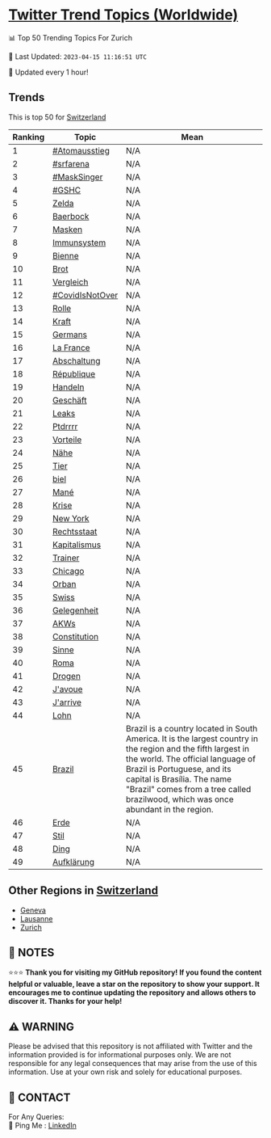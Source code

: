 [Twitter Trend Topics (Worldwide)](https://github.com/ErcinDedeoglu/Twitter-Trend-Topics)
==========


📊 Top 50 Trending Topics For Zurich

📆 Last Updated: `2023-04-15 11:16:51 UTC`

🔧 Updated every 1 hour!


## Trends

This is top 50 for [Switzerland](</Switzerland>)

| Ranking | Topic | Mean |
| ------- | ------------ | ------------ |
| 1 | [#Atomausstieg](http://twitter.com/search?q=%23Atomausstieg) | N/A |
| 2 | [#srfarena](http://twitter.com/search?q=%23srfarena) | N/A |
| 3 | [#MaskSinger](http://twitter.com/search?q=%23MaskSinger) | N/A |
| 4 | [#GSHC](http://twitter.com/search?q=%23GSHC) | N/A |
| 5 | [Zelda](http://twitter.com/search?q=Zelda) | N/A |
| 6 | [Baerbock](http://twitter.com/search?q=Baerbock) | N/A |
| 7 | [Masken](http://twitter.com/search?q=Masken) | N/A |
| 8 | [Immunsystem](http://twitter.com/search?q=Immunsystem) | N/A |
| 9 | [Bienne](http://twitter.com/search?q=Bienne) | N/A |
| 10 | [Brot](http://twitter.com/search?q=Brot) | N/A |
| 11 | [Vergleich](http://twitter.com/search?q=Vergleich) | N/A |
| 12 | [#CovidIsNotOver](http://twitter.com/search?q=%23CovidIsNotOver) | N/A |
| 13 | [Rolle](http://twitter.com/search?q=Rolle) | N/A |
| 14 | [Kraft](http://twitter.com/search?q=Kraft) | N/A |
| 15 | [Germans](http://twitter.com/search?q=Germans) | N/A |
| 16 | [La France](http://twitter.com/search?q=La+France) | N/A |
| 17 | [Abschaltung](http://twitter.com/search?q=Abschaltung) | N/A |
| 18 | [République](http://twitter.com/search?q=R%c3%a9publique) | N/A |
| 19 | [Handeln](http://twitter.com/search?q=Handeln) | N/A |
| 20 | [Geschäft](http://twitter.com/search?q=Gesch%c3%a4ft) | N/A |
| 21 | [Leaks](http://twitter.com/search?q=Leaks) | N/A |
| 22 | [Ptdrrrr](http://twitter.com/search?q=Ptdrrrr) | N/A |
| 23 | [Vorteile](http://twitter.com/search?q=Vorteile) | N/A |
| 24 | [Nähe](http://twitter.com/search?q=N%c3%a4he) | N/A |
| 25 | [Tier](http://twitter.com/search?q=Tier) | N/A |
| 26 | [biel](http://twitter.com/search?q=biel) | N/A |
| 27 | [Mané](http://twitter.com/search?q=Man%c3%a9) | N/A |
| 28 | [Krise](http://twitter.com/search?q=Krise) | N/A |
| 29 | [New York](http://twitter.com/search?q=New+York) | N/A |
| 30 | [Rechtsstaat](http://twitter.com/search?q=Rechtsstaat) | N/A |
| 31 | [Kapitalismus](http://twitter.com/search?q=Kapitalismus) | N/A |
| 32 | [Trainer](http://twitter.com/search?q=Trainer) | N/A |
| 33 | [Chicago](http://twitter.com/search?q=Chicago) | N/A |
| 34 | [Orban](http://twitter.com/search?q=Orban) | N/A |
| 35 | [Swiss](http://twitter.com/search?q=Swiss) | N/A |
| 36 | [Gelegenheit](http://twitter.com/search?q=Gelegenheit) | N/A |
| 37 | [AKWs](http://twitter.com/search?q=AKWs) | N/A |
| 38 | [Constitution](http://twitter.com/search?q=Constitution) | N/A |
| 39 | [Sinne](http://twitter.com/search?q=Sinne) | N/A |
| 40 | [Roma](http://twitter.com/search?q=Roma) | N/A |
| 41 | [Drogen](http://twitter.com/search?q=Drogen) | N/A |
| 42 | [J'avoue](http://twitter.com/search?q=J%27avoue) | N/A |
| 43 | [J'arrive](http://twitter.com/search?q=J%27arrive) | N/A |
| 44 | [Lohn](http://twitter.com/search?q=Lohn) | N/A |
| 45 | [Brazil](http://twitter.com/search?q=Brazil) | Brazil is a country located in South America. It is the largest country in the region and the fifth largest in the world. The official language of Brazil is Portuguese, and its capital is Brasília. The name "Brazil" comes from a tree called brazilwood, which was once abundant in the region. |
| 46 | [Erde](http://twitter.com/search?q=Erde) | N/A |
| 47 | [Stil](http://twitter.com/search?q=Stil) | N/A |
| 48 | [Ding](http://twitter.com/search?q=Ding) | N/A |
| 49 | [Aufklärung](http://twitter.com/search?q=Aufkl%c3%a4rung) | N/A |



## Other Regions in [Switzerland](</Switzerland>)

* [Geneva](</Switzerland/Geneva.md>)
* [Lausanne](</Switzerland/Lausanne.md>)
* [Zurich](</Switzerland/Zurich.md>)



## 📝 NOTES

⭐⭐⭐ **Thank you for visiting my GitHub repository! If you found the content helpful or valuable, leave a star on the repository to show your support. It encourages me to continue updating the repository and allows others to discover it. Thanks for your help!**


## ⚠️ WARNING

Please be advised that this repository is not affiliated with Twitter and the information provided is for informational purposes only. We are not responsible for any legal consequences that may arise from the use of this information. Use at your own risk and solely for educational purposes.


## 📨 CONTACT

 For Any Queries:  
            🏓 Ping Me : [LinkedIn](https://www.linkedin.com/in/ercindedeoglu/)
